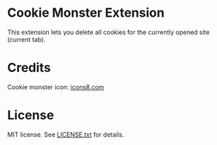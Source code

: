 Cookie Monster Extension
========================

This extension lets you delete all cookies for the currently opened site (current tab).

Credits
=======

Cookie monster icon: [icons8.com](https://icons8.com/icons/set/cookie-monster)

License
=======

MIT license. See [LICENSE.txt](LICENSE.txt) for details.